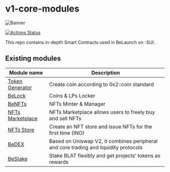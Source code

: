 # v1-core-modules

![Banner](https://dev-sui.belaunch.io/assets/banner.5ab71a7e.png)

[![Actions Status](https://github.com/Uniswap/uniswap-v2-core/workflows/CI/badge.svg)](https://github.com/Uniswap/uniswap-v2-core/actions)

This repo contains in-depth Smart Contracts used in BeLaunch on 💧SUI.

## Existing modules

| Module name                                                          | Description                                                                                                                |
| --------------------------------------------------------------------- | --------------------------------------------------------------------------------------------------------------------------|
| [Token Generator](./SUI_MOVE/coins)                                   | Create coin according to 0x2::coin standard                                                                               |
| [BeLock](./SUI_MOVE/locked)                                           | Coins & LPs Locker                                                                                                        |
| [BeNFTs](./SUI_MOVE/NFTs)                                             | NFTs Minter & Manager                                                                                                     |
| [NFTs Marketplace](./SUI_MOVE/marketplace)                            | NFTs Marketplace allows users to freely buy and sell NFTs                                                                 |
| [NFTs Store](./SUI_MOVE/store)                                        | Create an NFT store and issue NFTs for the first time (INO)                                                               |
| [BeDEX](./SUI_MOVE/swap)                                              | Based on Uniswap V2, it combines peripheral and core trading and liquidity protocols                                      |
| [BeStake](./SUI_MOVE/stake)                                           | Stake BLAT flexibly and get projects’ tokens as rewards                                                                   |
